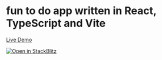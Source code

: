 # fun to do app written in React, TypeScript and Vite

[Live Demo](https://narveer-rathore.github.io/fun-to-do/)

<a href="https://stackblitz.com/github/narveer-rathore/fun-to-do">
  <img
    alt="Open in StackBlitz"
    src="https://developer.stackblitz.com/img/open_in_stackblitz.svg"
  />
</a>
